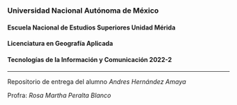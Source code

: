 

### Universidad Nacional Autónoma de México

#### Escuela Nacional de Estudios Superiores Unidad Mérida

#### Licenciatura en Geografía Aplicada

#### Tecnologías de la Información y Comunicación 2022-2
---
Repositorio de entrega del alumno *Andres Hernández Amaya*


Profra: *Rosa Martha Peralta Blanco*
